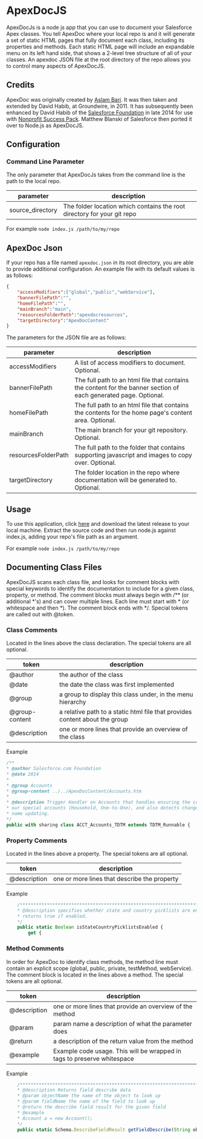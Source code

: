 # ApexDocJS

ApexDocJs is a node js app that you can use to document your Salesforce Apex classes. You tell ApexDoc where your local repo is and it will generate a set of static HTML pages that fully document each class, including its properties and methods. Each static HTML page will include an expandable menu on its left hand side, that shows a 2-level tree structure of all of your classes. An apexdoc JSON file at the root directory of the repo allows you to control many aspects of ApexDocJS.

## Credits

ApexDoc was originally created by [Aslam Bari](http://techsahre.blogspot.com/2011/01/apexdoc-salesforce-code-documentation.html). It was then taken and extended by David Habib, at Groundwire, in 2011. It has subsequently been enhanced by David Habib of the [Salesforce Foundation](https://github.com/SalesforceFoundation/ApexDoc) in late 2014 for use with [Nonprofit Success Pack](https://github.com/SalesforceFoundation/NPSP). Matthew Blanski of Salesforce then ported it over to Node.js as ApexDocJS.

## Configuration

### Command Line Parameter

The only parameter that ApexDocJs takes from the command line is the path to the local repo.

|parameter|description|
|---------|-----------|
|source_directory|The folder location which contains the root directory for your git repo|

For example
```node index.js /path/to/my/repo```

## ApexDoc Json

If your repo has a file named ```apexdoc.json``` in its root directory, you are able to provide additional configuration. An example file with its default values is as follows:

```json
{
    "accessModifiers":["global","public","webService"],
    "bannerFilePath":"",
    "homeFilePath":"",
    "mainBranch":"main",
    "resourcesFolderPath":"apexdocresources",
    "targetDirectory":"ApexDocContent"
}
```

The parameters for the JSON file are as follows:

|parameter|description|
|---------|-----------|
|accessModifiers|A list of access modifiers to document. Optional.|
|bannerFilePath|The full path to an html file that contains the content for the banner section of each generated page.  Optional.|
|homeFilePath|The full path to an html file that contains the contents for the home page's content area. Optional.|
|mainBranch|The main branch for your git repository. Optional.|
|resourcesFolderPath|The full path to the folder that contains supporting javascript and images to copy over. Optional.|
|targetDirectory|The folder location in the repo where documentation will be generated to. Optional.|

## Usage

To use this application, click [here](https://github.com/MatthewBlanski/ApexDocJS/releases) and download the latest release to your local machine.
Extract the source code and then run node.js against index.js, adding your repo's file path as an argument.

For example
```node index.js /path/to/my/repo```

## Documenting Class Files

ApexDocJS scans each class file, and looks for comment blocks with special keywords to identify the documentation to include for a given class, property, or method. The comment blocks must always begin with /** (or additional *'s) and can cover multiple lines. Each line must start with * (or whitespace and then *). The comment block ends with */. Special tokens are called out with @token.

### Class Comments

Located in the lines above the class declaration. The special tokens are all optional.

|token|description|
|-----|-----------|
|@author|the author of the class|
|@date|the date the class was first implemented|
|@group|a group to display this class under, in the menu hierarchy|
|@group-content|a relative path to a static html file that provides content about the group|
|@description|one or more lines that provide an overview of the class|

Example

```js
/**
* @author Salesforce.com Foundation
* @date 2014
*
* @group Accounts
* @group-content ../../ApexDocContent/Accounts.htm
*
* @description Trigger Handler on Accounts that handles ensuring the correct system flags are set on
* our special accounts (Household, One-to-One), and also detects changes on Household Account that requires
* name updating.
*/
public with sharing class ACCT_Accounts_TDTM extends TDTM_Runnable {
```

### Property Comments

Located in the lines above a property. The special tokens are all optional.

|token|description|
|-----|-----------|
|@description|one or more lines that describe the property|

Example

```js
    /*******************************************************************************************************
    * @description specifies whether state and country picklists are enabled in this org.
    * returns true if enabled.
    */
    public static Boolean isStateCountryPicklistsEnabled {
        get {
```

### Method Comments

In order for ApexDoc to identify class methods, the method line must contain an explicit scope (global, public, private, testMethod, webService). The comment block is located in the lines above a method. The special tokens are all optional.

|token|description|
|-----|-----------|
|@description|one or more lines that provide an overview of the method|
|@param|param name a description of what the parameter does|
|@return|a description of the return value from the method|
|@example|Example code usage. This will be wrapped in tags to preserve whitespace|

Example

```js
    /*******************************************************************************************************
    * @description Returns field describe data
    * @param objectName the name of the object to look up
    * @param fieldName the name of the field to look up
    * @return the describe field result for the given field
    * @example
    * Account a = new Account();
    */
    public static Schema.DescribeFieldResult getFieldDescribe(String objectName, String fieldName) {
```
